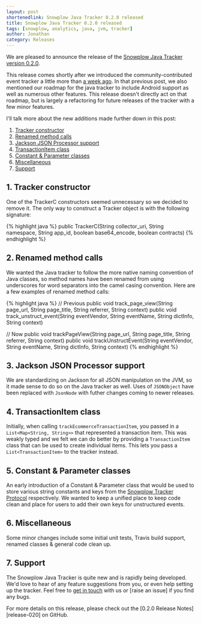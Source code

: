 ```yaml
---
layout: post
shortenedlink: Snowplow Java Tracker 0.2.0 released
title: Snowplow Java Tracker 0.2.0 released
tags: [snowplow, analytics, java, jvm, tracker]
author: Jonathan
category: Releases
---
```


We are pleased to announce the release of the [Snowplow Java Tracker version 0.2.0][repo].

This release comes shortly after we introduced the community-contributed event tracker a little more than [a week ago][original-post]. In that previous post, we also mentioned our roadmap for the java tracker to include Android support as well as numerous other features. This release doesn't directly act on that roadmap, but is largely a refactoring for future releases of the tracker with a few minor features.

I'll talk more about the new additions made further down in this post:

1. [Tracker constructor](/blog/2014/06/20/snowplow-java-tracker-0.2.0-released/#constructor)
2. [Renamed method calls](/blog/2014/06/20/snowplow-java-tracker-0.2.0-released/#method-calls)
3. [Jackson JSON Processor support](/blog/2014/06/20/snowplow-java-tracker-0.2.0-released/#jackson-json)
4. [TransactionItem class](/blog/2014/06/20/snowplow-java-tracker-0.2.0-released/#transaction-item)
5. [Constant & Parameter classes](/blog/2014/06/20/snowplow-java-tracker-0.2.0-released/#constant-parameter)
6. [Miscellaneous](/blog/2014/06/20/snowplow-java-tracker-0.2.0-released/#misc)
7. [Support](/blog/2014/06/20/snowplow-java-tracker-0.2.0-released/#support)

<h2><a name="constructor">1. Tracker constructor</a></h2>

One of the TrackerC constructors seemed unnecessary so we decided to remove it. The only way to construct a Tracker object is with the following signature:

{% highlight java %}
public TrackerC(String collector_uri, String namespace, String app_id, boolean base64_encode, boolean contracts)
{% endhighlight %}

<h2><a name="method-calls">2. Renamed method calls</a></h2>

We wanted the Java tracker to follow the more native naming convention of Java classes, so method names have been renamed from using underscores for word separators into the camel casing convention. Here are a few examples of renamed method calls:

{% highlight java %}
// Previous
public void track_page_view(String page_url, String page_title, String referrer, String context)
public void track_unstruct_event(String eventVendor, String eventName, String dictInfo, String context)

// Now
public void trackPageView(String page_url, String page_title, String referrer, String context)
public void trackUnstructEvent(String eventVendor, String eventName, String dictInfo, String context)
{% endhighlight %}

<h2><a name="jackson-json">3. Jackson JSON Processor support</a></h2>

We are standardizing on Jackson for all JSON manipulation on the JVM, so it made sense to do so on the Java tracker as well. Uses of `JSONObject` have been replaced with `JsonNode` with futher changes coming to newer releases.

<h2><a name="transaction-item">4. TransactionItem class</a></h2>

Initially, when calling `trackEcommerceTransactionItem`, you passed in a `List<Map<String, String>>` that represented a transaction item. This was weakly typed and we felt we can do better by providing a `TransactionItem` class that can be used to create individual items. This lets you pass a `List<TransactionItem>` to the tracker instead.

<h2><a name="constant-parameter">5. Constant & Parameter classes</a></h2>

An early introduction of a Constant & Parameter class that would be used to store various string constants and keys from the [Snowplow Tracker Protocol][tracker-protocol] respectively. We wanted to keep a unified place to keep code clean and place for users to add their own keys for unstructured events.

<h2><a name="misc">6. Miscellaneous</a></h2>
Some minor changes include some initial unit tests, Travis build support, renamed classes & general code clean up.

<h2><a name="support">7. Support</a></h2>

The Snowplow Java Tracker is quite new and is rapidly being developed. We'd love to hear of any feature suggestions from you, or even help setting up the tracker. Feel free to [get in touch][talk-to-us] with us or [raise an issue] if you find any bugs.

For more details on this release, please check out the [0.2.0 Release Notes] [release-020] on GitHub.

[repo]: https://github.com/snowplow/snowplow-java-tracker/tree/0.2.0
[changelog]: https://github.com/snowplow/snowplow-java-tracker/blob/master/CHANGELOG
[tracker-protocol]: https://github.com/snowplow/snowplow/wiki/snowplow-tracker-protocol
[issues]: https://github.com/snowplow/snowplow/issues
[release-040]: https://github.com/snowplow/snowplow-java-tracker/releases/tag/0.2.0
[talk-to-us]: https://github.com/snowplow/snowplow/wiki/Talk-to-us

[original-post]: /blog/2014/06/20/snowplow-java-tracker-0.1.0-released/